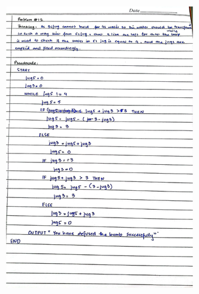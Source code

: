 ![Q12](https://github.com/Areeba2024/k240005/blob/cb0a780719070832db128074dbf9d61da2346a57/PF%20Theory%20Assignment/Assign1/Q12.jpg)
